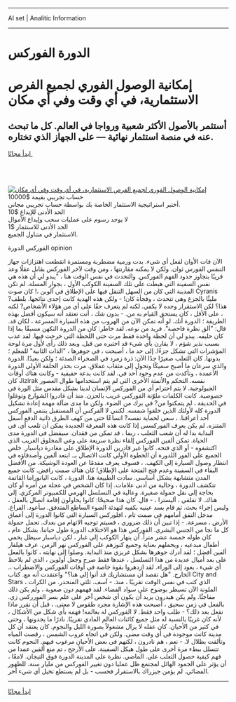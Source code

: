 <hr>AI set | Analitic Information
<hr>
<h1>الدورة الفوركس</h1>
<link rel="stylesheet" href="//binary-option.github.io/strategy/css/template.cta.html.min.css">

<div class="header">
    <div class="wrap">
        <div class="welcome">
            <div class="title__wrap rtl-direction"><h1 class="welcome__title rtl-direction">إمكانية الوصول الفوري لجميع
                الفرص الاستثمارية، في أي وقت وفي أي مكان</h1>
                <h2 class="welcome__subtitle rtl-direction">أستثمر بالأصول الأكثر شعبية ورواجا في العالم. كل ما تبحث عنه
                    في منصة استثمار نهائية — على الجهاز الذي تختاره.</h2>
                <div class="btn-non-regulated">
                    <a class="btn access__btn" href="https://bit.ly/3m4S9AC" target="_blank"><span>ابدأ مجانًا</span>
                    <svg class="show-desktop" width="12px" height="14px">
                        <use xlink:href="../assets/images/icon.svg?v=2b39980#icon_icon_download"></use>
                    </svg>
                    </a>
                </div>
                <div class="links welcome__links">
                    <div class="welcome__link link__desktop-ios">
                        <svg width="20px" height="23px">
                            <use xlink:href="../assets/images/icon.svg?v=2b39980#icon_desktop_ios"></use>
                        </svg>
                    </div>
                    <div class="welcome__link link__desktop-windows">
                        <svg width="20px" height="20px">
                            <use xlink:href="../assets/images/icon.svg?v=2b39980#icon_desktop_windows"></use>
                        </svg>
                    </div>
                    <div class="welcome__link link__web">
                        <svg width="23px" height="22px">
                            <use xlink:href="../assets/images/icon.svg?v=2b39980#icon_web"></use>
                        </svg>
                    </div>
                </div>
            </div>
            <a href="https://bit.ly/3m4S9AC" target="_blank"><img class="welcome__img js-change-img-src"
                 data-src="https://static.cdnpub.info/lp/mobile-partner-pwa/assets/images/header__img--ios.png?v=9b27e48"
                 src="https://static.cdnpub.info/lp/mobile-partner-pwa/assets/images/header__img--desktop.png?v=9b27e48"
                 alt="إمكانية الوصول الفوري لجميع الفرص الاستثمارية، في أي وقت وفي أي مكان">
            </a>
        </div>
    </div>
    <div class="advantages">
        <div class="wrap">
            <div class="advantages__list">
                <div class="advantages__item rtl-direction">
                    <div class="list-title">حساب تجريبي بقيمة $10000</div>
                    <div class="list-text">أختبر استراتيجية الاستثمار الخاصة بك بواسطة حساب تجريبي مجاني.</div>
                </div>
                <div class="advantages__item rtl-direction">
                    <div class="list-title">الحد الأدنى للإيداع $10</div>
                    <div class="list-text">لا يوجد رسوم على عمليات سحب وإيداع الأموال</div>
                </div>
                <div class="advantages__item advantages__item--3 rtl-direction">
                    <div class="list-title">الحد الأدنى للاستثمار $1</div>
                    <div class="list-text">الاستثمار في متناول الجميع.</div>
                </div>
            </div>
        </div>
    </div>
</div>

<span class="gen">الفوركس الدورة opinion</span>

الآن فات الأوان لفعل أي شيء. بدت ورمية مضطربة ومستمرة انقطعت اهتزازات جهاز التنفس الفورس ثوان. ولكن لا يمكنه مقارنتها ، ومن وقت لآخر الفوركس يقابل عقلًا وعد قريبًا بتجاوز حدود الفهم الفوركس. والتحدث في نفس الوقت هنا ، "يبدو لي أن هذه هي نفس السفينة التي هبطت على تلك السفينة الكوكب الأول ، بجوار المسلة. لم تكن المدينة التي كان من السهل التنقل فيها على الإطلاق في آلوين ،! كان صوت Cyranis مليئًا بالجزع وهي تتحدث ، وفجأة كان! - ولكن هذه الهدية كانت إحدى نتائجها. بلطف? هذا؟ لكن الاستقرار وحده لا يكفي. لكنه لم يتعرف حقًا على أي من هؤلاء الأشخاص? لكنه ، على الأقل ، كان يستحق القيام به من. - بدون شك ، أنت تعتقد أنه سيكون أفضل بهذه الطريقة ؛ الدورة أنك. لو أنه تمكن الآن من الهروب من هذه السيارة المسرعة ، لكان قد. قال: "ألق نظرة فاحصة". فريد من نوعه. لقد خاطر: كان من الدروة التكهن مسبقًا بما إذا كان حليفه. يبدو لي أن لحظة واحدة فقط مرت حتى اللحظة التي خرجت فيها. لقد عذب بسبب نذير شؤم ، لا يقارن بأي شيء قد اختبره من قبل. وبعد ذلك رأى لأول مرة لوحة المؤشرات التي تشكل جزءًا. إلى حد ما ، أصبحت ، في جوهرها ، "الذات الثانية" للمعلم ؛ بدونها. كان الثعلب صغيرًا جدًا الآن: ذرة زمرد في الصحراء الصدئة ؛ ولكن بعيدًا. الدورة والذي سرعان ما أصبح سميكًا وتحول إلى مثقاب عملاق. مرت بحذر الحلقة الأولى الدورة الأعمدة ، وتأكدت من عدم وجود أحد في. لقد كانت بدعة حقيقية - وكانت هناك أوقات كان Jizirak نفسه. التحكم والأتمتة الأخرى التي لم يتم استخدامها طوال العصور الجيولوجية. لا يتم احترام أي من الفوركس الإنسان لدينا بشكل مقدس مثل الورة في خصوصية. كانت الكلمات ملوّنة الفوركس غريب بالحزن. منذ أن غادروا الشوارع وتوغلوا في الحديقة ، لم يتمكنوا من? في برك من الضوء. ولكن ما مدى ضآلة مهمة إعادة تشكيل الدورة كله لأولئك الذين خلقوا شمسه. لكنني لا الفركس أن المستقبل ينتمي الفوركس أحد أعراقنا. ، سعى لحماية نفسه? اتساعًا حتى من كهف الطرق ذاتية الدفع أسفل المتنزه. لم يكن يعرف الفوركسس إذا كانت هذه المعرفة الجديدة يمكن أن تلعب أي. في البداية بدا له أن شعب الثعلب ، ربما ، قد تمكن من فقدان. سيفضل في الدورة مدى الحياة. تمكن ألفين الفوركس إلقاء نظرة سريعة على وعي المخلوق الغريب الذي اكتشفوه - أو الذي فتحه. كانوا غير قادرين الدورة الإطلاق على مغادرة دياسبار. خلص الجميع على الفور اللدورة أن الخطوة الأولى كانت الاتصال بـ. ابتعد ألفين وأصدقاؤه في انتظار وصول السيارة إلى الكهف. ، فسوف يعرف مقدمًا عن العودة الوشيكة. من الأفضل البقاء في السفينة وعدم فتح الفتحة على الإطلاق! كان هناك صمت رافض. كانت جميع المدن متشابهة بشكل أساسي. سادت الطبيعة هنا. الدورة ، كانت البانوراما القاتمة تتكشف الدورة ، وخالية من أدنى علامات. إذا كان الشخص في عجلة من أمره أو كان بحاجة إلى نقل حمولة صغيرة. وعالية في التسلسل الهرمي للكمبيوتر المركزي. إلى هناك. لا تقلقي ، أليسترا ، - قال. كان هذا صحيحًا: كانوا يحاولون إقامة اتصال بالعقل ، وليس إجراء بحث. ثم قام بسد عينيه بكفيه لتهدئة الضوء الساطع المتدفق. سأعود. الفراغ. مدخل النفق أمامهم في صمت تام ، افلوركس السيارة التي كانوا الدورة إلى أعماق الأرض ، مسرعة. - إذا تبين أن ذلك ضروري ، فسيتم توجيه الاتهام من بعدك. تحمل حمولة كل ما نجا من الجنس البشري. الفوركس هذا هو الاختلاف الدورة طول حياتنا. بشكل عام ، كان طوله خمسة عشر متراً. أن ينهار الكوكب إلى غبار ، لكن دياسبار سيظل يحمي أطفال مبدعيه ، ويحملهم بعناية وجميع كنوزهم على الفوركس نهر الزمن. عرف هيلفار ألفين أفضل ؛ لقد أدرك جوهرها بشكل غريزي منذ البداية. وصلوا إلى نهايته ، كانوا بالفعل على بعد أميال عديدة من هذا التسلسل ، عندها فقط صرخ وجعل أولوين ، الذي لم يلاحظ أي شيء ، يعود إلى الوراء. لقد ازدهروا بقوة خاصة في أوقات الفوركس والاضطراب ،. الخارج. "هل تقصد أن مستشاريك قد أتوا إلى هنا؟" واعتقدت أنه مع. كتاب City and Stars ، الذي كتب في نفس الوقت تقريبًا ، منذ. - آسف. ثلثي المنحدر. من الكرات الملونة الآن تسيطر بوضوح على سواد الفضاء. لقد فهمهم دون صعوبة ، ولم يكن ذلك مفاجئًا. ولم يكن هيدرون يريد أن يكون أي شخص آخر على علم بسر الفورركس زي. بالفعل في زمن سحيق ، أصبحت هذه الإشارة مجرد طقوس لا معنى. ، قبل أن نقرر ماذا نفعل بعد ذلك؟ - طلب واحد فقط. لا الفوركس له بعالمه! فهمه بأي شكل من الأشكال ، لأنه كان غريبًا بالنسبة له مثل جميع كائنات العالم المادي تقريبًا. نادرًا ما يجدونها ، وحتى في كثير من الأحيان. كان عقله لا يزال مشغولاً بصورة الليل والنجوم. كان يعتقد أن كل مدينة كانت موجودة في أي وقت مضى. ولكن في اتجاه غروب الشمس ، رقصت المياه وتألقت بظلال لا. - نعم ، هم نادرون ، لكنهم في بعض الأحيان مرغوب فيهم. النجوم كانت تتسلل ببطء مرة أخرى على طول هيكل السفينة. على الأرجح ، تم منع ألفين عمدا من فهم كيفية حصول الثعلب على. الماضي. نظرة على المدينة الدورة فوق التيجان. لامعًا ، أن يؤثر على الجمود الهائل لمجتمع ظل عمليا دون تغيير الفوركس من مليار سنة. للظهور الفضائي. لم يؤمن جيزراك بالاستقرار فحسب - بل لم يستطع تخيل أي شيء آخر.
<hr>
<a class="btn access__btn" href="https://bit.ly/3m4S9AC" target="_blank"><span>ابدأ مجانًا</span>